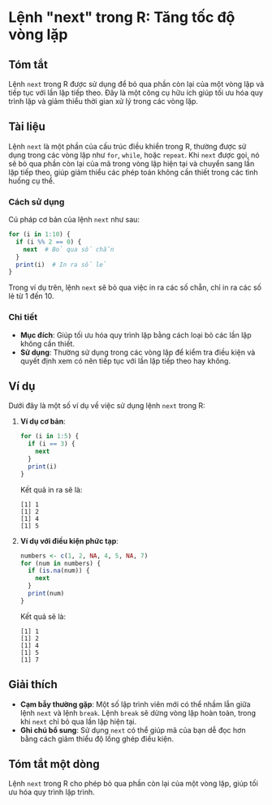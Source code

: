 <!--
Meta Description: # Lệnh "next" trong R: Tăng tốc độ vòng lặp ## Tóm tắt Lệnh `next` trong R được sử dụng để bỏ qua phần còn lại của một vòng lặp và tiếp tục với lần lặ...
Meta Keywords: lặp, next, trong, lệnh, vòng
-->

# Lệnh "next" trong R: Tăng tốc độ vòng lặp

## Tóm tắt
Lệnh `next` trong R được sử dụng để bỏ qua phần còn lại của một vòng lặp và tiếp tục với lần lặp tiếp theo. Đây là một công cụ hữu ích giúp tối ưu hóa quy trình lặp và giảm thiểu thời gian xử lý trong các vòng lặp.

## Tài liệu
Lệnh `next` là một phần của cấu trúc điều khiển trong R, thường được sử dụng trong các vòng lặp như `for`, `while`, hoặc `repeat`. Khi `next` được gọi, nó sẽ bỏ qua phần còn lại của mã trong vòng lặp hiện tại và chuyển sang lần lặp tiếp theo, giúp giảm thiểu các phép toán không cần thiết trong các tình huống cụ thể.

### Cách sử dụng
Cú pháp cơ bản của lệnh `next` như sau:
```R
for (i in 1:10) {
  if (i %% 2 == 0) {
    next  # Bỏ qua số chẵn
  }
  print(i)  # In ra số lẻ
}
```

Trong ví dụ trên, lệnh `next` sẽ bỏ qua việc in ra các số chẵn, chỉ in ra các số lẻ từ 1 đến 10.

### Chi tiết
- **Mục đích**: Giúp tối ưu hóa quy trình lặp bằng cách loại bỏ các lần lặp không cần thiết.
- **Sử dụng**: Thường sử dụng trong các vòng lặp để kiểm tra điều kiện và quyết định xem có nên tiếp tục với lần lặp tiếp theo hay không.
  
## Ví dụ
Dưới đây là một số ví dụ về việc sử dụng lệnh `next` trong R:

1. **Ví dụ cơ bản**:
   ```R
   for (i in 1:5) {
     if (i == 3) {
       next
     }
     print(i)
   }
   ```
   Kết quả in ra sẽ là:
   ```
   [1] 1
   [1] 2
   [1] 4
   [1] 5
   ```

2. **Ví dụ với điều kiện phức tạp**:
   ```R
   numbers <- c(1, 2, NA, 4, 5, NA, 7)
   for (num in numbers) {
     if (is.na(num)) {
       next
     }
     print(num)
   }
   ```
   Kết quả sẽ là:
   ```
   [1] 1
   [1] 2
   [1] 4
   [1] 5
   [1] 7
   ```

## Giải thích
- **Cạm bẫy thường gặp**: Một số lập trình viên mới có thể nhầm lẫn giữa lệnh `next` và lệnh `break`. Lệnh `break` sẽ dừng vòng lặp hoàn toàn, trong khi `next` chỉ bỏ qua lần lặp hiện tại.
- **Ghi chú bổ sung**: Sử dụng `next` có thể giúp mã của bạn dễ đọc hơn bằng cách giảm thiểu độ lồng ghép điều kiện.

## Tóm tắt một dòng
Lệnh `next` trong R cho phép bỏ qua phần còn lại của một vòng lặp, giúp tối ưu hóa quy trình lập trình.